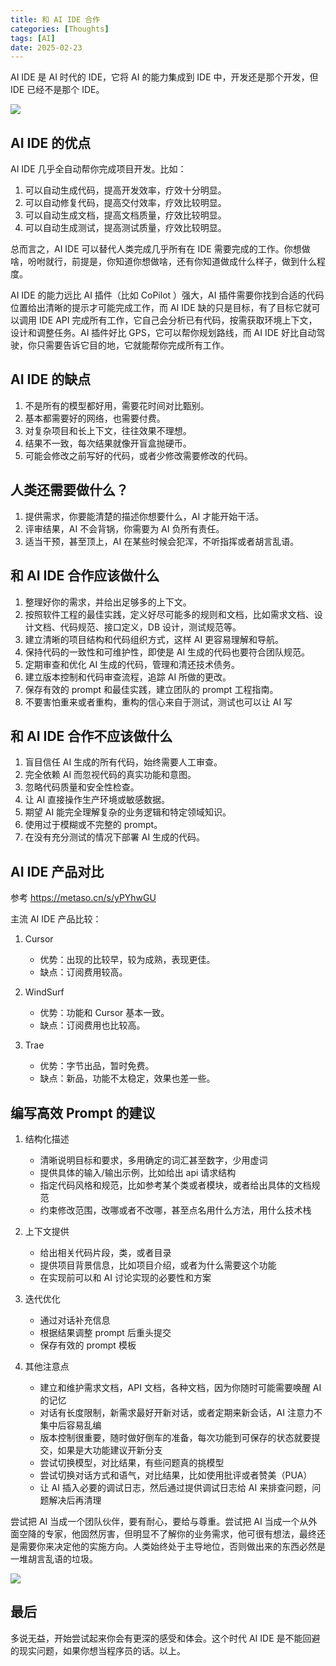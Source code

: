 ```yaml
---
title: 和 AI IDE 合作
categories: [Thoughts]
tags: [AI]
date: 2025-02-23
---
```


AI IDE 是 AI 时代的 IDE，它将 AI 的能力集成到 IDE 中，开发还是那个开发，但 IDE 已经不是那个 IDE。

![](./assets/cursor-example.jpg)

## AI IDE 的优点

AI IDE 几乎全自动帮你完成项目开发。比如：

1. 可以自动生成代码，提高开发效率，疗效十分明显。
2. 可以自动修复代码，提高交付效率，疗效比较明显。
3. 可以自动生成文档，提高文档质量，疗效比较明显。
4. 可以自动生成测试，提高测试质量，疗效比较明显。

总而言之，AI IDE 可以替代人类完成几乎所有在 IDE 需要完成的工作。你想做啥，吩咐就行，前提是，你知道你想做啥，还有你知道做成什么样子，做到什么程度。

AI IDE 的能力远比 AI 插件（比如 CoPilot ）强大，AI 插件需要你找到合适的代码位置给出清晰的提示才可能完成工作，而 AI IDE 缺的只是目标，有了目标它就可以调用 IDE API 完成所有工作，它自己会分析已有代码，按需获取环境上下文，设计和调整任务。AI 插件好比 GPS，它可以帮你规划路线，而 AI IDE 好比自动驾驶，你只需要告诉它目的地，它就能帮你完成所有工作。

## AI IDE 的缺点

1. 不是所有的模型都好用，需要花时间对比甄别。
2. 基本都需要好的网络，也需要付费。
3. 对复杂项目和长上下文，往往效果不理想。
4. 结果不一致，每次结果就像开盲盒抛硬币。
5. 可能会修改之前写好的代码，或者少修改需要修改的代码。

## 人类还需要做什么？

1. 提供需求，你要能清楚的描述你想要什么，AI 才能开始干活。
2. 评审结果，AI 不会背锅，你需要为 AI 负所有责任。
3. 适当干预，甚至顶上，AI 在某些时候会犯浑，不听指挥或者胡言乱语。

## 和 AI IDE 合作应该做什么

1. 整理好你的需求，并给出足够多的上下文。
2. 按照软件工程的最佳实践，定义好尽可能多的规则和文档，比如需求文档、设计文档、代码规范、接口定义，DB 设计，测试规范等。
3. 建立清晰的项目结构和代码组织方式，这样 AI 更容易理解和导航。
4. 保持代码的一致性和可维护性，即使是 AI 生成的代码也要符合团队规范。
5. 定期审查和优化 AI 生成的代码，管理和清还技术债务。
6. 建立版本控制和代码审查流程，追踪 AI 所做的更改。
7. 保存有效的 prompt 和最佳实践，建立团队的 prompt 工程指南。
8. 不要害怕重来或者重构，重构的信心来自于测试，测试也可以让 AI 写

## 和 AI IDE 合作不应该做什么

1. 盲目信任 AI 生成的所有代码，始终需要人工审查。
2. 完全依赖 AI 而忽视代码的真实功能和意图。
3. 忽略代码质量和安全性检查。
4. 让 AI 直接操作生产环境或敏感数据。
5. 期望 AI 能完全理解复杂的业务逻辑和特定领域知识。
6. 使用过于模糊或不完整的 prompt。
7. 在没有充分测试的情况下部署 AI 生成的代码。

## AI IDE 产品对比

参考 https://metaso.cn/s/yPYhwGU

主流 AI IDE 产品比较：

1. Cursor

   - 优势：出现的比较早，较为成熟，表现更佳。
   - 缺点：订阅费用较高。

2. WindSurf

   - 优势：功能和 Cursor 基本一致。
   - 缺点：订阅费用也比较高。

3. Trae

   - 优势：字节出品，暂时免费。
   - 缺点：新品，功能不太稳定，效果也差一些。

## 编写高效 Prompt 的建议

1. 结构化描述

   - 清晰说明目标和要求，多用确定的词汇甚至数字，少用虚词
   - 提供具体的输入/输出示例，比如给出 api 请求结构
   - 指定代码风格和规范，比如参考某个类或者模块，或者给出具体的文档规范
   - 约束修改范围，改哪或者不改哪，甚至点名用什么方法，用什么技术栈

2. 上下文提供

   - 给出相关代码片段，类，或者目录
   - 提供项目背景信息，比如项目介绍，或者为什么需要这个功能
   - 在实现前可以和 AI 讨论实现的必要性和方案

3. 迭代优化

   - 通过对话补充信息
   - 根据结果调整 prompt 后重头提交
   - 保存有效的 prompt 模板

4. 其他注意点
   - 建立和维护需求文档，API 文档，各种文档，因为你随时可能需要唤醒 AI 的记忆
   - 对话有长度限制，新需求最好开新对话，或者定期来新会话，AI 注意力不集中后容易乱编
   - 版本控制很重要，随时做好倒车的准备，每次功能到可保存的状态就要提交，如果是大功能建议开新分支
   - 尝试切换模型，对比结果，有些问题真的挑模型
   - 尝试切换对话方式和语气，对比结果，比如使用批评或者赞美（PUA）
   - 让 AI 插入必要的调试日志，然后通过提供调试日志给 AI 来排查问题，问题解决后再清理

尝试把 AI 当成一个团队伙伴，要有耐心，要给与尊重。尝试把 AI 当成一个从外面空降的专家，他固然厉害，但明显不了解你的业务需求，他可很有想法，最终还是需要你来决定他的实施方向。人类始终处于主导地位，否则做出来的东西必然是一堆胡言乱语的垃圾。

![](./assets/cursor-prompt.jpg)

## 最后

多说无益，开始尝试起来你会有更深的感受和体会。这个时代 AI IDE 是不能回避的现实问题，如果你想当程序员的话。以上。
